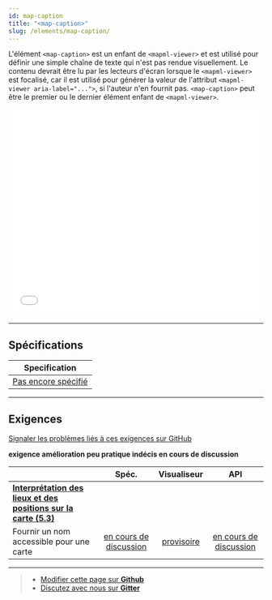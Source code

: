 ```yaml
---
id: map-caption
title: "<map-caption>"
slug: /elements/map-caption/
---
```


L'élément `<map-caption>` est un enfant de `<mapml-viewer>` et est utilisé pour 
définir une simple chaîne de texte qui n'est pas rendue visuellement. 
Le contenu devrait être lu par les lecteurs d'écran lorsque le `<mapml-viewer>` 
est focalisé, car il est utilisé pour générer la valeur de l'attribut 
`<mapml-viewer aria-label="...">`, si l'auteur n'en fournit pas. 
`<map-caption>` peut être le premier ou le dernier élément enfant de `<mapml-viewer>`.

<iframe src="../../../demo/map-caption-demo/" title="MapML Demo" height="410" width="100%" scrolling="no" frameBorder="0"></iframe>

---

## Spécifications

| Specification                                                |
|--------------------------------------------------------------|
| [Pas encore spécifié](https://github.com/Maps4HTML/MapML-Specification/issues/234) |

---

## Exigences

[Signaler les problèmes liés à ces exigences sur GitHub](https://github.com/Maps4HTML/HTML-Map-Element-UseCases-Requirements/issues/new?title=-SUMMARIZE+THE+PROBLEM-&body=-DESCRIBE+THE+PROBLEM-)

<p><b><span class="requirement">exigence</span>
<span class="enhancement">amélioration</span>
<span class="impractical">peu pratique</span>
<span class="undecided">indécis</span>
<span class="discussion">en cours de discussion</span></b></p>

|  | Spéc. | Visualiseur | API |
|:---------------------------------------------------------------------------------|:------: |:-----: |:---: |
| [**Interprétation des lieux et des positions sur la carte (5.3)**](https://maps4html.org/HTML-Map-Element-UseCases-Requirements/#map-viewers-capabilities-locations) |  |  |  |
  |              <div class="discussion">Fournir un nom accessible pour une carte</div>           | [en cours de discussion](https://github.com/Maps4HTML/HTML-Map-Element-UseCases-Requirements/issues/260) | [provisoire](https://maps4html.org/web-map-doc/docs/elements/map-caption/) | [en cours de discussion](https://github.com/Maps4HTML/HTML-Map-Element-UseCases-Requirements/issues/260) |
---

> - [Modifier cette page sur **Github**](https://github.com/Maps4HTML/web-map-doc/edit/main/i18n/fr/docusaurus-plugin-content-docs/current/elements/map-caption.md)
> - [Discutez avec nous sur **Gitter**](https://gitter.im/Maps4HTML/chat)